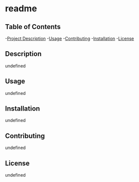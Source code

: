 # readme
  ## Table of Contents
  -[Project Description](#Description)
  -[Usage](#Usage)
  -[Contributing](#Contributing)
  -[Installation](Installation)
  -[License](#License)

  ## Description
  undefined

  ## Usage
  undefined

  ## Installation
  undefined

  ## Contributing
  undefined

  ## License
  undefined

  
  
  
  